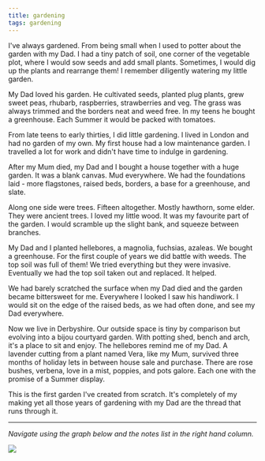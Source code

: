 ```yaml
---
title: gardening
tags: gardening
---
```


I've always gardened. From being small when I used to potter about the garden with my Dad. I had a tiny patch of soil, one corner of the vegetable plot, where I would sow seeds and add small plants. Sometimes, I would dig up the plants and rearrange them! I remember diligently watering my little garden.

My Dad loved his garden. He cultivated seeds, planted plug plants, grew sweet peas, rhubarb, raspberries, strawberries and veg. The grass was always trimmed and the borders neat and weed free. In my teens he bought a greenhouse. Each Summer it would be packed with tomatoes. 

From late teens to early thirties, I did little gardening. I lived in London and had no garden of my own. My first house had a low maintenance garden. I travelled a lot for work and didn't have time to indulge in gardening. 

After my Mum died, my Dad and I bought a house together with a huge garden. It was a blank canvas. Mud everywhere. We had the foundations laid - more flagstones, raised beds, borders, a base for a greenhouse, and slate.

Along one side were trees. Fifteen altogether. Mostly hawthorn, some elder. They were ancient trees. I loved my little wood. It was my favourite part of the garden. I would scramble up the slight bank, and squeeze between branches.

My Dad and I planted hellebores, a magnolia, fuchsias, azaleas. We bought a greenhouse. For the first couple of years we did battle with weeds. The top soil was full of them! We tried everything but they were invasive. Eventually we had the top soil taken out and replaced. It helped.

We had barely scratched the surface when my Dad died and the garden became bittersweet for me. Everywhere I looked I saw his handiwork. I would sit on the edge of the raised beds, as we had often done, and see my Dad everywhere. 

Now we live in Derbyshire. Our outside space is tiny by comparison but evolving into a bijou courtyard garden. With potting shed, bench and arch, it's a place to sit and enjoy. The hellebores remind me of my Dad. A lavender cutting from a plant named Vera, like my Mum, survived three months of holiday lets in between house sale and purchase. There are rose bushes, verbena, love in a mist, poppies, and pots galore. Each one with the promise of a Summer display.

This is the first garden I've created from scratch. It's completely of my making yet all those years of gardening with my Dad are the thread that runs through it.

---

*Navigate using the graph below and the notes list in the right hand column.*

![](https://source.unsplash.com/nO7CzM6e5eA/1900x1200)